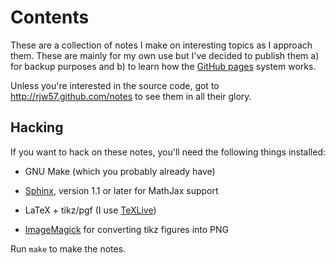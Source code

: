 Contents
========

These are a collection of notes I make on interesting topics as I approach
them. These are mainly for my own use but I've decided to publish them a) for
backup purposes and b) to learn how the [GitHub
pages](http://pages.github.com/) system works.

Unless you're interested in the source code, got to
http://rjw57.github.com/notes to see them in all their glory.

Hacking
-------

If you want to hack on these notes, you'll need the following things installed:

- GNU Make (which you probably already have)

- [Sphinx](http://sphinx.pocoo.org/), version 1.1 or later for MathJax support

- LaTeX + tikz/pgf (I use [TeXLive](http://www.tug.org/texlive/>))

- [ImageMagick](http://www.imagemagick.org/) for converting tikz figures into PNG

Run `make` to make the notes.
